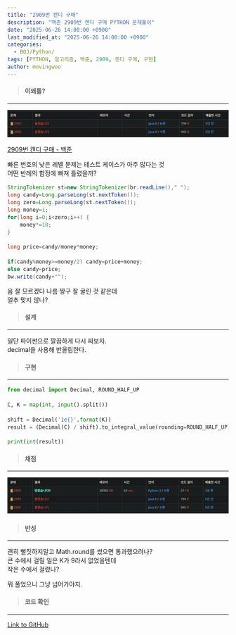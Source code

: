 ```yaml
---
title: "2909번 캔디 구매"
description: "백준 2909번 캔디 구매 PYTHON 문제풀이"
date: "2025-06-26 14:00:00 +0900"
last_modified_at: "2025-06-26 14:00:00 +0900"
categories: 
  - BOJ/Python/
tags: [PYTHON, 알고리즘, 백준, 2909, 캔디 구매, 구현]
author: movingwoo
---
```

> #### 이왜틀?  
---  
  
![img01](/assets/images/posts/BOJ/Python/2025-06-26-2909/img01.webp)  
  
[2909번 캔디 구매 - 백준](https://www.acmicpc.net/problem/2909)  
  
빠른 번호의 낮은 레벨 문제는 테스트 케이스가 아주 많다는 것  
어떤 반례의 함정에 빠져 틀렸을까?  
  
```java
StringTokenizer st=new StringTokenizer(br.readLine()," ");
long candy=Long.parseLong(st.nextToken());
long zero=Long.parseLong(st.nextToken());
long money=1;
for(long i=0;i<zero;i++) {
    money*=10;
}

long price=candy/money*money;

if(candy%money>=money/2) candy=price+money;
else candy=price;
bw.write(candy+"");
```
  
음 잘 모르겠다 나름 짱구 잘 굴린 것 같은데  
얼추 맞지 않나?  
  
> #### 설계  
---  
  
일단 파이썬으로 깔끔하게 다시 짜보자.  
decimal을 사용해 반올림한다.  
  
> #### 구현  
---  
  
```python
from decimal import Decimal, ROUND_HALF_UP

C, K = map(int, input().split())

shift = Decimal('1e{}'.format(K))
result = (Decimal(C) / shift).to_integral_value(rounding=ROUND_HALF_UP) * shift

print(int(result))
```
  
> #### 채점  
---  
  
![img02](/assets/images/posts/BOJ/Python/2025-06-26-2909/img02.webp)  
  
> #### 반성  
---  
  
괜히 뻘짓하지말고 Math.round를 썼으면 통과했으려나?  
큰 수에서 걸릴 일은 K가 9라서 없었을텐데  
작은 수에서 걸렸나?  
  
뭐 풀었으니 그냥 넘어가야지.  
  
> #### 코드 확인   
---  
  
[Link to GitHub](https://raw.githubusercontent.com/movingwoo/movingwoo-snippets/refs/heads/main/BOJ/Python/2025-06-26-2909.py)  

